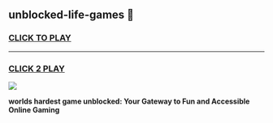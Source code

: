 
## unblocked-life-games 👋
<h3>
<a href="https://premium.freeplayer.one?title=unblocked-life-games&ref=14F">CLICK TO PLAY</a></h3>
<hr>

<h3>
<a href="https://premium.freeplayer.one?title=unblocked-life-games&ref=14F">CLICK 2 PLAY</a>
  
</h3>

<a href="https://premium.freeplayer.one?title=unblocked-life-games&ref=12F/"><img src="https://clearcache.store/games.png"></a>


**worlds hardest game unblocked: Your Gateway to Fun and Accessible Online Gaming**
